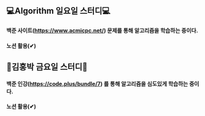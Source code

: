 ## 💻Algorithm 일요일 스터디💻
#### 백준 사이트(https://www.acmicpc.net/) 문제를 통해 알고리즘을 학습하는 중이다.
#### 노션 활용(✔)

## 💸김홍박 금요일 스터디💸
#### 백준 인강(https://code.plus/bundle/7) 를 통해 알고리즘을 심도있게 학습하는 중이다.
#### 노션 활용(✔)
